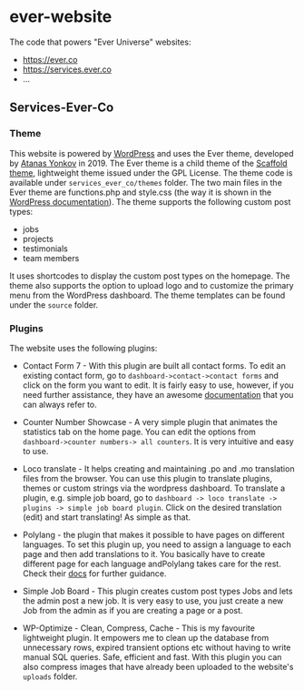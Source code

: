 # ever-website

The code that powers "Ever Universe" websites:
- https://ever.co
- https://services.ever.co
- ...

## Services-Ever-Co

### Theme

This website is powered by [WordPress](https://wordpress.org/download/) and uses the Ever theme, developed by [Atanas Yonkov](https://yonkov.github.io/) in 2019. The Ever theme is a child theme of the [Scaffold theme](https://wordpress.org/themes/scaffold/), lightweight theme issued under the GPL License.
The theme code is available under  `services_ever_co/themes` folder. The two main files in the Ever theme are functions.php and style.css (the way it is shown in the [WordPress documentation](https://developer.wordpress.org/themes/advanced-topics/child-themes/)). The theme supports the following custom post types: 
* jobs 
* projects 
* testimonials
* team members
  
It uses shortcodes to display the custom post types on the homepage. The theme also supports the option to upload logo and to customize the primary menu from the WordPress dashboard. The theme templates can be found under the `source` folder. 

### Plugins

The website uses the following plugins:

* Contact Form 7 - With this plugin are built all contact forms. To edit an existing contact form, go to `dashboard->contact->contact forms`
  and click on the form you want to edit. It is fairly easy to use, however, if you need further assistance, they have an awesome [documentation](https://contactform7.com/docs/) that you can always refer to.

* Counter Number Showcase - A very simple plugin that animates the statistics tab on the home page. You can edit the options from `dashboard->counter numbers-> all counters`. It is very intuitive and easy to use.

* Loco translate - It helps creating and maintaining .po and .mo translation files from the browser. You can use this plugin to translate plugins, themes or custom strings via the wordpress dashboard. To translate a plugin, e.g. simple job board, go to `dashboard -> loco translate -> plugins -> simple job board plugin`. Click on the desired translation (edit) and start translating! As simple as that.
* Polylang - the plugin that makes it possible to have pages on different languages. To set this plugin up, you need to assign a language to each page and then add translations to it. You basically have to create different page for each language andPolylang takes care for the rest. Check their [docs](https://polylang.wordpress.com/documentation/) for further guidance.
* Simple Job Board - This plugin creates custom post types Jobs and lets the admin post a new job. It is very easy to use, you just create a new Job from the admin as if you are creating a page or a post.
* WP-Optimize - Clean, Compress, Cache - This is my favourite lightweight plugin. It empowers me to clean up the database from unnecessary rows, expired transient options etc without having to write manual SQL queries. Safe, efficient and fast. With this plugin you can also compress images that have already been uploaded to the website's `uploads` folder.